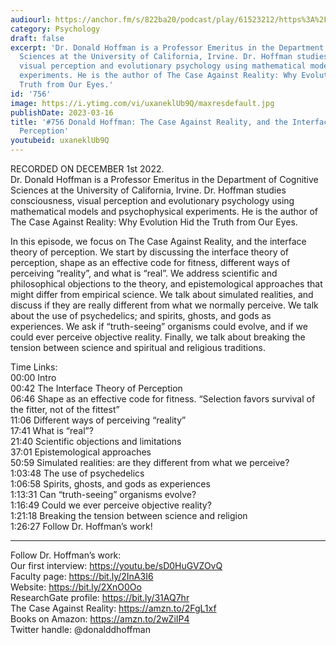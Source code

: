 ```yaml
---
audiourl: https://anchor.fm/s/822ba20/podcast/play/61523212/https%3A%2F%2Fd3ctxlq1ktw2nl.cloudfront.net%2Fstaging%2F2022-11-1%2F51d9093e-33db-813d-99a0-111e8a62f09d.m4a
category: Psychology
draft: false
excerpt: 'Dr. Donald Hoffman is a Professor Emeritus in the Department of Cognitive
  Sciences at the University of California, Irvine. Dr. Hoffman studies consciousness,
  visual perception and evolutionary psychology using mathematical models and psychophysical
  experiments. He is the author of The Case Against Reality: Why Evolution Hid the
  Truth from Our Eyes.'
id: '756'
image: https://i.ytimg.com/vi/uxaneklUb9Q/maxresdefault.jpg
publishDate: 2023-03-16
title: '#756 Donald Hoffman: The Case Against Reality, and the Interface Theory of
  Perception'
youtubeid: uxaneklUb9Q
---
```

<div class="timelinks">

RECORDED ON DECEMBER 1st 2022.  
Dr. Donald Hoffman is a Professor Emeritus in the Department of Cognitive Sciences at the University of California, Irvine. Dr. Hoffman studies consciousness, visual perception and evolutionary psychology using mathematical models and psychophysical experiments. He is the author of The Case Against Reality: Why Evolution Hid the Truth from Our Eyes.

In this episode, we focus on The Case Against Reality, and the interface theory of perception. We start by discussing the interface theory of perception, shape as an effective code for fitness, different ways of perceiving “reality”, and what is “real”. We address scientific and philosophical objections to the theory, and epistemological approaches that might differ from empirical science. We talk about simulated realities, and discuss if they are really different from what we normally perceive. We talk about the use of psychedelics; and spirits, ghosts, and gods as experiences. We ask if “truth-seeing” organisms could evolve, and if we could ever perceive objective reality. Finally, we talk about breaking the tension between science and spiritual and religious traditions.

Time Links:  
<time>00:00</time> Intro  
<time>00:42</time> The Interface Theory of Perception  
<time>06:46</time> Shape as an effective code for fitness. “Selection favors survival of the fitter, not of the fittest”  
<time>11:06</time> Different ways of perceiving “reality”  
<time>17:41</time> What is “real”?  
<time>21:40</time> Scientific objections and limitations  
<time>37:01</time> Epistemological approaches  
<time>50:59</time> Simulated realities: are they different from what we perceive?  
<time>1:03:48</time> The use of psychedelics  
<time>1:06:58</time> Spirits, ghosts, and gods as experiences  
<time>1:13:31</time> Can “truth-seeing” organisms evolve?  
<time>1:16:49</time> Could we ever perceive objective reality?  
<time>1:21:18</time> Breaking the tension between science and religion  
<time>1:26:27</time> Follow Dr. Hoffman’s work!

---

Follow Dr. Hoffman’s work:  
Our first interview: https://youtu.be/sD0HuGVZOvQ  
Faculty page: https://bit.ly/2InA3I6  
Website: https://bit.ly/2XnO0Oo  
ResearchGate profile: https://bit.ly/31AQ7hr  
The Case Against Reality: https://amzn.to/2FgL1xf  
Books on Amazon: https://amzn.to/2wZiIP4  
Twitter handle: @donalddhoffman
</div>

